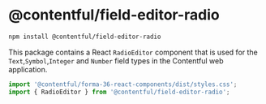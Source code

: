 # @contentful/field-editor-radio

```bash
npm install @contentful/field-editor-radio
```

This package contains a React `RadioEditor` component that is used for the `Text`,`Symbol`,`Integer` and `Number` field types in the Contentful web application.

```js
import '@contentful/forma-36-react-components/dist/styles.css';
import { RadioEditor } from '@contentful/field-editor-radio';
```
